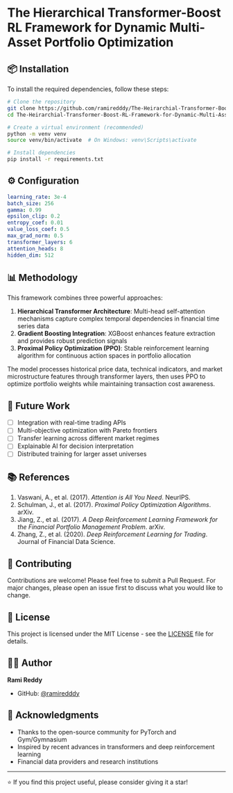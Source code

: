 # The Hierarchical Transformer-Boost RL Framework for Dynamic Multi-Asset Portfolio Optimization

## 📦 Installation

To install the required dependencies, follow these steps:

```bash
# Clone the repository
git clone https://github.com/ramiredddy/The-Heirarchial-Transformer-Boost-RL-Framework-for-Dynamic-Multi-Asset-Portfolio-Optimization.git
cd The-Heirarchial-Transformer-Boost-RL-Framework-for-Dynamic-Multi-Asset-Portfolio-Optimization

# Create a virtual environment (recommended)
python -m venv venv
source venv/bin/activate  # On Windows: venv\Scripts\activate

# Install dependencies
pip install -r requirements.txt
```

## ⚙️ Configuration

```yaml
learning_rate: 3e-4
batch_size: 256
gamma: 0.99
epsilon_clip: 0.2
entropy_coef: 0.01
value_loss_coef: 0.5
max_grad_norm: 0.5
transformer_layers: 6
attention_heads: 8
hidden_dim: 512
```

## 📊 Methodology

This framework combines three powerful approaches:

1. **Hierarchical Transformer Architecture**: Multi-head self-attention mechanisms capture complex temporal dependencies in financial time series data
2. **Gradient Boosting Integration**: XGBoost enhances feature extraction and provides robust prediction signals
3. **Proximal Policy Optimization (PPO)**: Stable reinforcement learning algorithm for continuous action spaces in portfolio allocation

The model processes historical price data, technical indicators, and market microstructure features through transformer layers, then uses PPO to optimize portfolio weights while maintaining transaction cost awareness.

## 🧪 Future Work
- [ ] Integration with real-time trading APIs
- [ ] Multi-objective optimization with Pareto frontiers
- [ ] Transfer learning across different market regimes
- [ ] Explainable AI for decision interpretation
- [ ] Distributed training for larger asset universes

## 📚 References
1. Vaswani, A., et al. (2017). *Attention is All You Need*. NeurIPS.
2. Schulman, J., et al. (2017). *Proximal Policy Optimization Algorithms*. arXiv.
3. Jiang, Z., et al. (2017). *A Deep Reinforcement Learning Framework for the Financial Portfolio Management Problem*. arXiv.
4. Zhang, Z., et al. (2020). *Deep Reinforcement Learning for Trading*. Journal of Financial Data Science.

## 🤝 Contributing
Contributions are welcome! Please feel free to submit a Pull Request. For major changes, please open an issue first to discuss what you would like to change.

## 📄 License
This project is licensed under the MIT License - see the [LICENSE](LICENSE) file for details.

## 👨‍💻 Author
**Rami Reddy**
- GitHub: [@ramiredddy](https://github.com/ramiredddy)

## 🙏 Acknowledgments
- Thanks to the open-source community for PyTorch and Gym/Gymnasium
- Inspired by recent advances in transformers and deep reinforcement learning
- Financial data providers and research institutions

---
⭐ If you find this project useful, please consider giving it a star!

